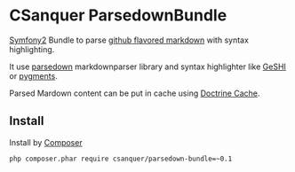 CSanquer ParsedownBundle
========================

[Symfony2](http://symfony.com/) Bundle to parse [github flavored markdown](https://help.github.com/articles/github-flavored-markdown) with syntax highlighting.

It use [parsedown](http://parsedown.org/) markdownparser library and syntax highlighter like [GeSHI](http://qbnz.com/highlighter/) or [pygments](http://pygments.org/).

Parsed Mardown content can be put in cache using [Doctrine Cache](https://github.com/doctrine/cache).


Install
-------

Install by [Composer](https://getcomposer.org/)

```sh
php composer.phar require csanquer/parsedown-bundle=~0.1
```
